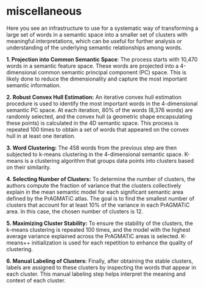# miscellaneous

Here you see an infrastructure to use for a systematic way of transforming a large set of words in a semantic space into a smaller set of clusters with meaningful interpretations, which can be useful for further analysis or understanding of the underlying semantic relationships among words.


**1. Projection into Common Semantic Space**: 
  The process starts with 10,470 words in a semantic feature space.
  These words are projected into a 4-dimensional common semantic principal component (PC) space.
  This is likely done to reduce the dimensionality and capture the most important semantic information.

**2. Robust Convex Hull Estimation:**
  An iterative convex hull estimation procedure is used to identify the most important words in the 4-dimensional semantic PC space.
  At each iteration, 80% of the words (8,376 words) are randomly selected, and the convex hull (a geometric shape encapsulating these points) is calculated in the     4D semantic space.
  This process is repeated 100 times to obtain a set of words that appeared on the convex hull in at least one iteration.

**3. Word Clustering:**
   The 458 words from the previous step are then subjected to k-means clustering in the 4-dimensional semantic space.
   K-means is a clustering algorithm that groups data points into clusters based on their similarity.
   
**4. Selecting Number of Clusters:**
   To determine the number of clusters, the authors compute the fraction of variance that the clusters collectively explain in the mean semantic model for each         significant semantic area defined by the PrAGMATiC atlas.
   The goal is to find the smallest number of clusters that account for at least 10% of the variance in each PrAGMATiC area. In this case, the chosen number of clusters is 12.
   
**5. Maximizing Cluster Stability:**
   To ensure the stability of the clusters, the k-means clustering is repeated 100 times, and the model with the highest average variance explained across the         PrAGMATiC areas is selected.
   K-means++ initialization is used for each repetition to enhance the quality of clustering.
   
**6. Manual Labeling of Clusters:**
   Finally, after obtaining the stable clusters, labels are assigned to these clusters by inspecting the words that appear in each cluster.
   This manual labeling step helps interpret the meaning and context of each cluster.
